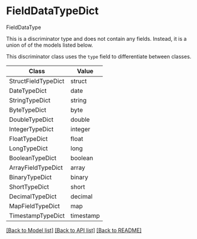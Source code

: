 # FieldDataTypeDict

FieldDataType

This is a discriminator type and does not contain any fields. Instead, it is a union
of of the models listed below.

This discriminator class uses the `type` field to differentiate between classes.

| Class | Value
| ------------ | -------------
StructFieldTypeDict | struct
DateTypeDict | date
StringTypeDict | string
ByteTypeDict | byte
DoubleTypeDict | double
IntegerTypeDict | integer
FloatTypeDict | float
LongTypeDict | long
BooleanTypeDict | boolean
ArrayFieldTypeDict | array
BinaryTypeDict | binary
ShortTypeDict | short
DecimalTypeDict | decimal
MapFieldTypeDict | map
TimestampTypeDict | timestamp


[[Back to Model list]](../../../../README.md#models-v2-link) [[Back to API list]](../../../../README.md#apis-v2-link) [[Back to README]](../../../../README.md)
